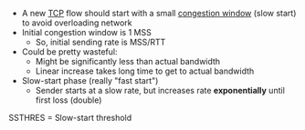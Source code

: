 - A new [TCP](TCP.md) flow should start with a small [congestion window](TCP%20Congestion.md#congestion-window) (slow start) to avoid overloading network
- Initial congestion window is 1 MSS
	- So, initial sending rate is MSS/RTT
- Could be pretty wasteful:
	- Might be significantly less than actual bandwidth
	- Linear increase takes long time to get to actual bandwidth
- Slow-start phase (really "fast start")
	- Sender starts at a slow rate, but increases rate **exponentially** until first loss (double)

SSTHRES = Slow-start threshold
